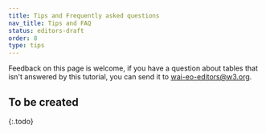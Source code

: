 ```yaml
---
title: Tips and Frequently asked questions
nav_title: Tips and FAQ
status: editors-draft
order: 8
type: tips
---
```


Feedback on this page is welcome, if you have a question about tables
that isn't answered by this tutorial, you can send it to
[wai-eo-editors@w3.org](mailto:wai-eo-editors@w3.org).

## To be created
{:.todo}

